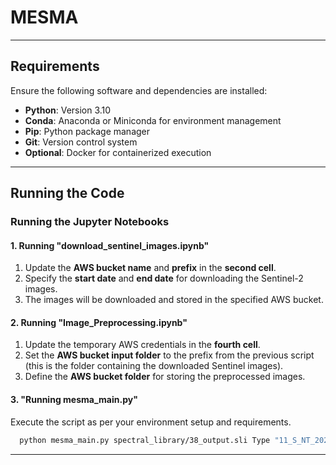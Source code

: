 # MESMA

---

## Requirements

Ensure the following software and dependencies are installed:

- **Python**: Version 3.10
- **Conda**: Anaconda or Miniconda for environment management
- **Pip**: Python package manager
- **Git**: Version control system
- **Optional**: Docker for containerized execution

---

## Running the Code

### Running the Jupyter Notebooks

#### **1. Running "download_sentinel_images.ipynb"**

1. Update the **AWS bucket name** and **prefix** in the **second cell**.
2. Specify the **start date** and **end date** for downloading the Sentinel-2 images.
3. The images will be downloaded and stored in the specified AWS bucket.

#### **2. Running "Image_Preprocessing.ipynb"**

1. Update the temporary AWS credentials in the **fourth cell**.
2. Set the **AWS bucket input folder** to the prefix from the previous script (this is the folder containing the downloaded Sentinel images).
3. Define the **AWS bucket folder** for storing the preprocessed images.

#### **3. "Running mesma_main.py"**
Execute the script as per your environment setup and requirements. 

 ```bash
   python mesma_main.py spectral_library/38_output.sli Type "11_S_NT_2024_9_11.tif"
   ```


---


